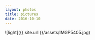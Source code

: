 ```yaml
---
layout: photos
title: pictures
date: 2016-10-10
---
```



![light]({{ site.url }}/assets/IMGP5405.jpg) 

